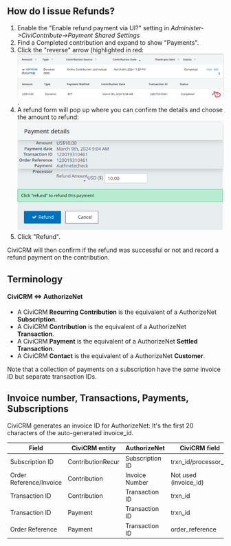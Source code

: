## How do I issue Refunds?

1. Enable the "Enable refund payment via UI?" setting in 
*Administer->CiviContribute->Payment Shared Settings*
2. Find a Completed contribution and expand to show "Payments".
3. Click the "reverse" arrow (highlighted in red:
  ![button to click for refund](images/authnet_paymentrefund.png).
4. A refund form will pop up where you can confirm the details and choose the amount to refund:
  ![refund popup](images/authnet_paymenrefundpopup.png)
5. Click "Refund".

CiviCRM will then confirm if the refund was successful or not and record a refund payment on the contribution.

## Terminology

#### CiviCRM <=> AuthorizeNet

* A CiviCRM **Recurring Contribution** is the equivalent of a AuthorizeNet **Subscription**.
* A CiviCRM **Contribution** is the equivalent of a AuthorizeNet **Transaction**.
* A CiviCRM **Payment** is the equivalent of a AuthorizeNet **Settled Transaction**.
* A CiviCRM **Contact** is the equivalent of a AuthorizeNet **Customer**.

Note that a collection of payments on a subscription have the *same* invoice ID but separate transaction IDs.

## Invoice number, Transactions, Payments, Subscriptions

CiviCRM generates an invoice ID for AuthorizeNet: It's the first 20 characters of the auto-generated invoice_id.

|Field|CiviCRM entity|AuthorizeNet|CiviCRM field|
|---|---|---|---|
|Subscription ID|ContributionRecur|Subscription ID|trxn_id/processor_id|
|Order Reference/Invoice|Contribution|Invoice Number|Not used (invoice_id)|
|Transaction ID|Contribution|Transaction ID|trxn_id|
|Transaction ID|Payment|Transaction ID|trxn_id|
|Order Reference|Payment|Transaction ID|order_reference|

